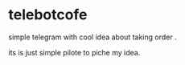 # telebotcofe
simple telegram with cool idea about taking order .


its is just simple pilote to piche my idea.
